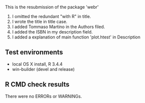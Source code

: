 This is the resubmission of the package 'webr'

1. I omitted the redundant "with R" in title.
2. I wrote the title in title case.
3. I added Tommaso Martino in the Authors filed.
4. I added the ISBN in my description field.
5. I added a explanation of main function 'plot.htest' in Description

## Test environments
* local OS X install, R 3.4.4
* win-builder (devel and release)

## R CMD check results
There were no ERRORs or WARNINGs.

